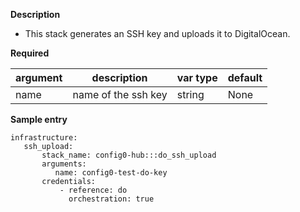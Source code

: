 **Description**

  - This stack generates an SSH key and uploads it to DigitalOcean.

**Required**

| argument      | description                            | var type | default      |
| ------------- | -------------------------------------- | -------- | ------------ |
| name   | name of the ssh key                 | string   | None         |

**Sample entry**

```
infrastructure:
   ssh_upload:
       stack_name: config0-hub:::do_ssh_upload
       arguments:
          name: config0-test-do-key
       credentials:
           - reference: do
             orchestration: true
```
